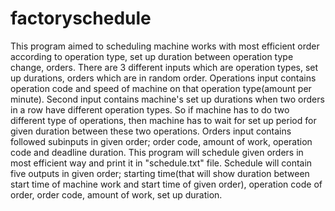 # factoryschedule

This program aimed to scheduling machine works with most efficient order according to operation type, set up duration between operation type change, orders. There are 3 different inputs which are operation types, set up durations, orders which are in random order. Operations input contains operation code and speed of machine on that operation type(amount per minute). Second input contains machine's set up durations when two orders in a row have different operation types. So if machine has to do two different type of operations, then machine has to wait for set up period for given duration between these two operations. Orders input contains followed subinputs in given order; order code, amount of work, operation code and deadline duration. This program will schedule given orders in most efficient way and print it in "schedule.txt" file. Schedule will contain five outputs in given order; starting time(that will show duration between start time of machine work and start time of given order), operation code of order, order code, amount of work, set up duration.
